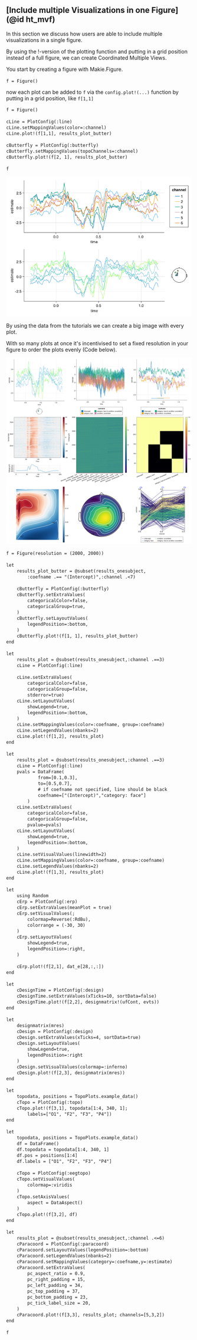 ## [Include multiple Visualizations in one Figure](@id ht_mvf)

In this section we discuss how users are able to include multiple visualizations in a single figure.

By using the !-version of the plotting function and putting in a grid position instead of a full figure, we can create Coordinated Multiple Views.

You start by creating a figure with Makie.Figure. 

`f = Figure()`

now each plot can be added to `f` via the `config.plot!(...)` function by putting in a grid position, like `f[1,1]`

```
f = Figure()

cLine = PlotConfig(:line)
cLine.setMappingValues(color=:channel)
cLine.plot!(f[1,1], results_plot_butter)

cButterfly = PlotConfig(:butterfly)
cButterfly.setMappingValues(topoChannels=:channel)
cButterfly.plot!(f[2, 1], results_plot_butter)

f
```

![Simple Coordinated Multiple Views](../images/two_plots.png)

By using the data from the tutorials we can create a big image with every plot.

With so many plots at once it's incentivised to set a fixed resolution in your figure to order the plots evenly (Code below).


![Coordinated Multiple Views](../images/every_plot.png)

```
f = Figure(resolution = (2000, 2000))

let
    results_plot_butter = @subset(results_onesubject,
        :coefname .== "(Intercept)",:channel .<7)

    cButterfly = PlotConfig(:butterfly)
    cButterfly.setExtraValues(
        categoricalColor=false,
        categoricalGroup=true,
    )
    cButterfly.setLayoutValues(
        legendPosition=:bottom,
    )
    cButterfly.plot!(f[1, 1], results_plot_butter)
end

let    
    results_plot = @subset(results_onesubject,:channel .==3)
    cLine = PlotConfig(:line)

    cLine.setExtraValues(
        categoricalColor=false,
        categoricalGroup=false,
        stderror=true)
    cLine.setLayoutValues(
        showLegend=true,
        legendPosition=:bottom,
    )
    cLine.setMappingValues(color=:coefname, group=:coefname)
    cLine.setLegendValues(nbanks=2)
    cLine.plot!(f[1,2], results_plot)
end

let    
    results_plot = @subset(results_onesubject,:channel .==3)
    cLine = PlotConfig(:line)
    pvals = DataFrame(
            from=[0.1,0.3],
            to=[0.5,0.7],
            # if coefname not specified, line should be black
            coefname=["(Intercept)","category: face"]
        )
    cLine.setExtraValues(
        categoricalColor=false,
        categoricalGroup=false,
        pvalue=pvals)
    cLine.setLayoutValues(
        showLegend=true,
        legendPosition=:bottom,
    )
    cLine.setVisualValues(linewidth=2)
    cLine.setMappingValues(color=:coefname, group=:coefname)
    cLine.setLegendValues(nbanks=2)
    cLine.plot!(f[1,3], results_plot)
end

let
    using Random
    cErp = PlotConfig(:erp)
    cErp.setExtraValues(meanPlot = true)
    cErp.setVisualValues(;
        colormap=Reverse(:RdBu),
        colorrange = (-30, 30)
    )
    cErp.setLayoutValues(
        showLegend=true,
        legendPosition=:right,
    )

    cErp.plot!(f[2,1], dat_e[28,:,:])
end

let
    cDesignTime = PlotConfig(:design)
    cDesignTime.setExtraValues(xTicks=10, sortData=false)
    cDesignTime.plot!(f[2,2], designmatrix!(ufCont, evts))
end

let
    designmatrix(mres)
    cDesign = PlotConfig(:design)
    cDesign.setExtraValues(xTicks=4, sortData=true)
    cDesign.setLayoutValues(
        showLegend=true,
        legendPosition=:right
    )
    cDesign.setVisualValues(colormap=:inferno)
    cDesign.plot!(f[2,3], designmatrix(mres))
end

let
    topodata, positions = TopoPlots.example_data()
    cTopo = PlotConfig(:topo)
    cTopo.plot!(f[3,1], topodata[1:4, 340, 1];
        labels=["O1", "F2", "F3", "P4"])
end

let
    topodata, positions = TopoPlots.example_data()
    df = DataFrame()
    df.topodata = topodata[1:4, 340, 1]
    df.pos = positions[1:4]
    df.labels = ["O1", "F2", "F3", "P4"]
    
    cTopo = PlotConfig(:eegtopo)
    cTopo.setVisualValues(
        colormap=:viridis
    )
    cTopo.setAxisValues(
        aspect = DataAspect()
    )
    cTopo.plot!(f[3,2], df)
end

let
    results_plot = @subset(results_onesubject,:channel .<=6)
    cParacoord = PlotConfig(:paracoord)
    cParacoord.setLayoutValues(legendPosition=:bottom)
    cParacoord.setLegendValues(nbanks=2)
    cParacoord.setMappingValues(category=:coefname,y=:estimate)
    cParacoord.setExtraValues(
        pc_aspect_ratio = 0.9,
        pc_right_padding = 15,
        pc_left_padding = 34,
        pc_top_padding = 37,
        pc_bottom_padding = 23,
        pc_tick_label_size = 20,
    )
    cParacoord.plot!(f[3,3], results_plot; channels=[5,3,2])    
end

f
```

